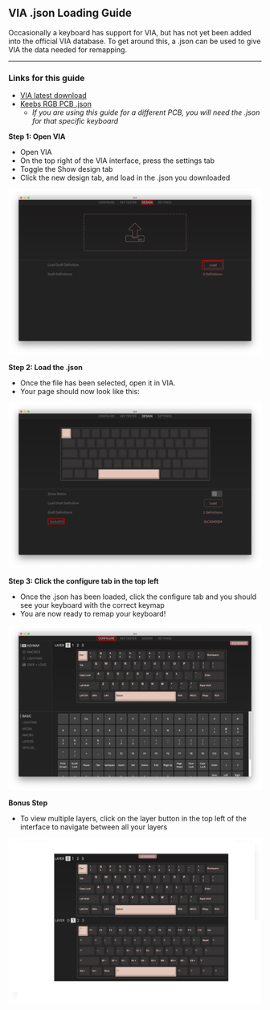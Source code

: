 ## VIA .json Loading Guide
Occasionally a keyboard has support for VIA, but has not yet been added into the official VIA database. To get around this, a .json can be used to give VIA the data needed for remapping.

---
### Links for this guide

 - [VIA latest download](https://www.github.com/the-via/releases/releases/latest)
 - [Keebs RGB PCB .json](assets/keebsrgb.json) 
	 - *If you are using this guide for a different PCB, you will need the .json for that specific keyboard*

**Step 1: Open VIA**

 - Open VIA
 - On the top right of the VIA interface, press the settings tab
 - Toggle the Show design tab
 - Click the new design tab, and load in the .json you downloaded
 
 
![via load .json](images/via-json/01-keebs-load.png)

**Step 2: Load the .json**
 - Once the file has been selected, open it in VIA.
 - Your page should now look like this:


![loaded via .json](images/via-json/02-keebs-loaded.png)

**Step 3: Click the configure tab in the top left**

 - Once the .json has been loaded, click the configure tab and you should see your keyboard with the correct keymap
 - You are now ready to remap your keyboard!


 ![via keymap opened](images/via-json/03-keebs-config-last.png)

**Bonus Step**

 - To view multiple layers, click on the layer button in the top left of the interface to navigate between all your layers


![keymap shown multiple layers](images/via-json/04-keebs-rgb-keymap.png)
